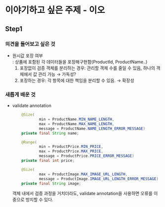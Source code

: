 # 이야기하고 싶은 주제 - 이오

## Step1

### 의견을 들어보고 싶은 것

- 원시값 포장 여부  
  : 상품에 포함된 각 데이터들을 포장해구현함(ProductId, ProductName..)
    1. 포장없이 검증 객체를 분리하는 경우: 관리할 객체 수를 줄일 수 있음, 하나의 객체에서 값 관리 가능 → 가독성?
    1. 포장하는 경우: 각 항목에 대한 책임을 분리할 수 있음. → 확장성


### 새롭게 배운 것

- validate annotation
    
    ```java
        @Size(
                min = ProductName.MIN_NAME_LENGTH,
                max = ProductName.MAX_NAME_LENGTH,
                message = ProductName.NAME_LENGTH_ERROR_MESSAGE)
        private final String name;
    
        @Range(
                min = ProductPrice.MIN_PRICE,
                max = ProductPrice.MAX_PRICE,
                message = ProductPrice.PRICE_ERROR_MESSAGE)
        private final int price;
    
        @Size(
                max = ProductImage.MAX_IMAGE_URL_LENGTH,
                message = ProductImage.IMAGE_URL_LENGTH_ERROR_MESSAGE)
        private final String image;
    ```
    
    객체 내에서 검증 과정을 거치더라도, validate annotation을 사용하면 오류를 이중으로 방지할 수 있다.
